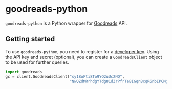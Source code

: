 # goodreads-python

`goodreads-python` is a Python wrapper for [Goodreads](http://goodreads.com)
API.

## Getting started

To use `goodreads-python`, you need to register for a
[developer key](https://www.goodreads.com/api/keys). Using the API key and
secret (optional), you can create a `GoodreadsClient` object to be used for
further queries.

```python
import goodreads
gc = client.GoodreadsClient("sy1BoFti8To9YO2uUc2NQ",
                            "NwQZdMRrhdgYTdg81dZrPfrTeBIGqnBcqR6nbIPCMg")
```

